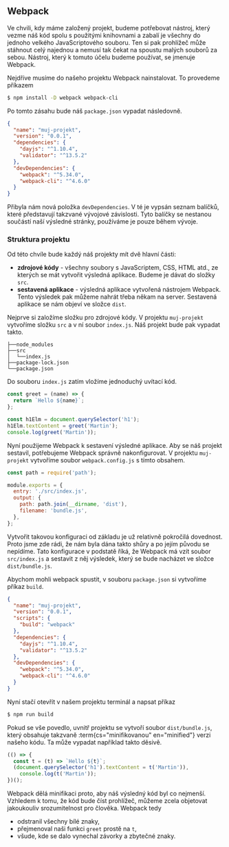 ## Webpack

Ve chvili, kdy máme založený projekt, budeme potřebovat nástroj, který vezme náš kód spolu s použitými knihovnami a zabalí je všechny do jednoho velkého JavaScriptového souboru. Ten si pak prohlížeč může stáhnout celý najednou a nemusí tak čekat na spoustu malých souborů za sebou. Nástroj, který k tomuto účelu budeme používat, se jmenuje Webpack. 

Nejdříve musíme do našeho projektu Webpack nainstalovat. To provedeme příkazem

```sh
$ npm install -D webpack webpack-cli
```

Po tomto zásahu bude náš `package.json` vypadat následovně. 

```json
{
  "name": "muj-projekt",
  "version": "0.0.1",
  "dependencies": {
    "dayjs": "^1.10.4",
    "validator": "^13.5.2"
  },
  "devDependencies": {
    "webpack": "^5.34.0",
    "webpack-cli": "^4.6.0"
  }
}
```

Přibyla nám nová položka `devDependencies`. V té je vypsán seznam balíčků, které představují takzvané vývojové závislosti. Tyto balíčky se nestanou součástí naší výsledné stránky, používáme je pouze během vývoje.

### Struktura projektu

Od této chvíle bude každý náš projekty mít dvě hlavní části: 

- **zdrojové kódy** - všechny soubory s JavaScriptem, CSS, HTML atd., ze kterých se mát vytvořit výsledná aplikace. Budeme je dávat do složky `src`. 
- **sestavená aplikace** - výsledná aplikace vytvořená nástrojem Webpack. Tento výsledek pak můžeme nahrát třeba někam na server. Sestavená aplikace se nám objeví ve složce `dist`. 

Nejprve si založíme složku pro zdrojové kódy. V projektu `muj-projekt` vytvoříme složku `src` a v ní soubor `index.js`. Náš projekt bude pak vypadat takto. 

```
├──node_modules
├──src
│  └──index.js
├──package-lock.json
└──package.json
```

Do souboru `index.js` zatím vložíme jednoduchý uvítací kód. 

```js
const greet = (name) => {
  return `Hello ${name}`;
};

const h1Elm = document.querySelector('h1');
h1Elm.textContent = greet('Martin');
console.log(greet('Martin'));
```

Nyní použijeme Webpack k sestavení výsledné aplikace. Aby se náš projekt sestavil, potřebujeme Webpack správně nakonfigurovat. V projektu `muj-projekt` vytvoříme soubor `webpack.config.js` s tímto obsahem. 

```js
const path = require('path');

module.exports = {
  entry: './src/index.js',
  output: {
    path: path.join(__dirname, 'dist'),
    filename: 'bundle.js',
  },
};
```

Vytvořit takovou konfiguraci od základu je už relativně pokročilá dovednost. Proto jsme zde rádi, že nám byla dána takto shůry a po jejím původu se nepídíme. Tato konfigurace v podstatě říká, že Webpack má vzít soubor `src/index.js` a sestavit z něj výsledek, který se bude nacházet ve složce `dist/bundle.js`. 

Abychom mohli webpack spustit, v souboru `package.json` si vytvoříme příkaz `build`. 

```json
{
  "name": "muj-projekt",
  "version": "0.0.1",
  "scripts": {
    "build": "webpack"
  },
  "dependencies": {
    "dayjs": "^1.10.4",
    "validator": "^13.5.2"
  },
  "devDependencies": {
    "webpack": "^5.34.0",
    "webpack-cli": "^4.6.0"
  }
}
```

Nyní stačí otevřít v našem projektu terminál a napsat příkaz

```sh
$ npm run build
```

Pokud se vše povedlo, uvnitř projektu se vytvoří soubor `dist/bundle.js`, který obsahuje takzvaně :term{cs="minifikovanou" en="minified"} verzi našeho kódu. Ta může vypadat například takto děsivě. 

```js
(() => {
  const t = (t) => `Hello ${t}`;
  (document.querySelector('h1').textContent = t('Martin')),
    console.log(t('Martin'));
})();
```

Webpack dělá minifikaci proto, aby náš výsledný kód byl co nejmenší. Vzhledem k tomu, že kód bude číst prohlížeč, můžeme zcela objetovat jakoukouliv srozumitelnost pro člověka. Webpack tedy

- odstranil všechny bílé znaky,
- přejmenoval naši funkci `greet` prostě na `t`,
- všude, kde se dalo vynechal závorky a zbytečné znaky. 
